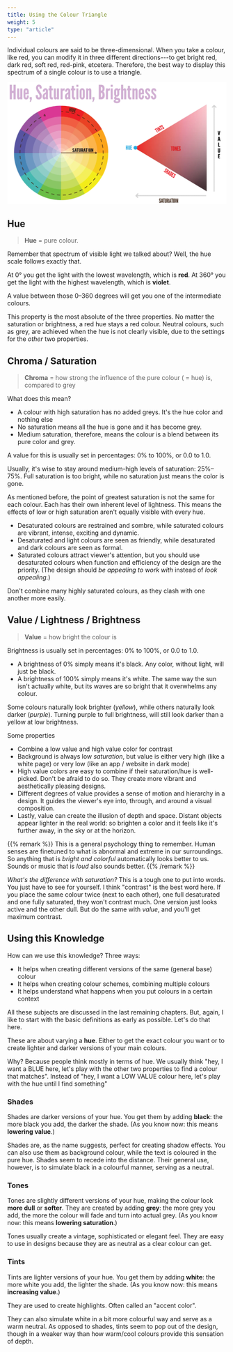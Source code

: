 ```yaml
---
title: Using the Colour Triangle
weight: 5
type: "article"
---
```


Individual colours are said to be three-dimensional. When you take a colour, like red, you can modify it in three different directions---to get bright red, dark red, soft red, red-pink, etcetera. Therefore, the best way to display this spectrum of a single colour is to use a triangle.

![Example of a colour triangle](ColourTriangle.webp)

## Hue

> **Hue** = pure colour.

Remember that spectrum of visible light we talked about? Well, the hue scale follows exactly that.

At 0° you get the light with the lowest wavelength, which is **red**. At 360° you get the light with the highest wavelength, which is **violet**. 

A value between those 0&ndash;360 degrees will get you one of the intermediate colours.

This property is the most absolute of the three properties. No matter the saturation or brightness, a red hue stays a red colour. Neutral colours, such as grey, are achieved when the hue is not clearly visible, due to the settings for the _other_ two properties.

## Chroma / Saturation

> **Chroma** = how strong the influence of the pure colour ( = hue) is, compared to grey

What does this mean?

* A colour with high saturation has no added greys. It's the hue color and nothing else
* No saturation means all the hue is gone and it has become grey.
* Medium saturation, therefore, means the colour is a blend between its pure color and grey.

A value for this is usually set in percentages: 0% to 100%, or 0.0 to 1.0.

Usually, it's wise to stay around medium-high levels of saturation: 25%&ndash;75%. Full saturation is too bright, while no saturation just means the color is gone.

As mentioned before, the point of greatest saturation is not the same for each colour. Each has their own inherent level of lightness. This means the effects of low or high saturation aren't equally visible with every hue.

* Desaturated colours are restrained and sombre, while saturated colours are vibrant, intense, exciting and dynamic.
* Desaturated and light colours are seen as friendly, while desaturated and dark colours are seen as formal.  
* Saturated colours attract viewer's attention, but you should use desaturated colours when function and efficiency of the design are the priority. (The design should _be appealing to work with_ instead of _look appealing_.)

Don't combine many highly saturated colours, as they clash with one another more easily.

## Value / Lightness / Brightness

> **Value** = how bright the colour is

Brightness is usually set in percentages: 0% to 100%, or 0.0 to 1.0. 

* A brightness of 0% simply means it's black. Any color, without light, will just be black.
* A brightness of 100% simply means it's white. The same way the sun isn't actually white, but its waves are so bright that it overwhelms any colour.

Some colours naturally look brighter (*yellow*), while others naturally look darker (*purple*). Turning purple to full brightness, will still look darker than a yellow at low brightness.

Some properties

* Combine a low value and high value color for contrast
* Background is always low _saturation_, but value is either very high (like a white page) or very low (like an app / website in dark mode)
* High value colors are easy to combine if their saturation/hue is well-picked. Don't be afraid to do so. They create more vibrant and aesthetically pleasing designs.
* Different degrees of value provides a sense of motion and hierarchy in a design. It guides the viewer's eye into, through, and around a visual composition.
* Lastly, value can create the illusion of depth and space. Distant objects appear lighter in the real world: so brighten a color and it feels like it's further away, in the sky or at the horizon.

{{% remark %}}
This is a general psychology thing to remember. Human senses are finetuned to what is abnormal and extreme in our surroundings. So anything that is _bright and colorful_ automatically looks better to us. Sounds or music that is _loud_ also sounds better. 
{{% /remark %}}

_What's the difference with saturation?_ This is a tough one to put into words. You just have to see for yourself. I think "contrast" is the best word here. If you place the same colour twice (next to each other), one full desaturated and one fully saturated, they won't contrast much. One version just looks active and the other dull. But do the same with _value_, and you'll get maximum contrast.

## Using this Knowledge

How can we use this knowledge? Three ways:

* It helps when creating different versions of the same (general base) colour
* It helps when creating colour schemes, combining multiple colours
* It helps understand what happens when you put colours in a certain context

All these subjects are discussed in the last remaining chapters. But, again, I like to start with the basic definitions as early as possible. Let's do that here.

These are about varying a **hue**. Either to get the exact colour you want or to create lighter and darker versions of your main colours.

Why? Because people think mostly in terms of hue. We usually think "hey, I want a BLUE here, let's play with the other two properties to find a colour that matches". Instead of "hey, I want a LOW VALUE colour here, let's play with the hue until I find something"

### Shades

Shades are darker versions of your hue. You get them by adding **black**: the more black you add, the darker the shade. (As you know now: this means **lowering value**.)

Shades are, as the name suggests, perfect for creating shadow effects. You can also use them as background colour, while the text is coloured in the pure hue. Shades seem to recede into the distance. Their general use, however, is to simulate black in a colourful manner, serving as a neutral.

### Tones

Tones are slightly different versions of your hue, making the colour look **more dull** or **softer**. They are created by adding **grey**: the more grey you add, the more the colour will fade and turn into actual grey. (As you know now: this means **lowering saturation**.)

Tones usually create a vintage, sophisticated or elegant feel. They are easy to use in designs because they are as neutral as a clear colour can get.

### Tints

Tints are lighter versions of your hue. You get them by adding **white**: the more white you add, the lighter the shade. (As you know now: this means **increasing value**.)

They are used to create highlights. Often called an "accent color".

They can also simulate white in a bit more colourful way and serve as a warm neutral. As opposed to shades, tints seem to pop out of the design, though in a weaker way than how warm/cool colours provide this sensation of depth.